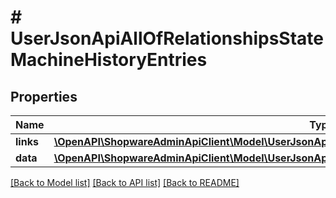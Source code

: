 # # UserJsonApiAllOfRelationshipsStateMachineHistoryEntries

## Properties

Name | Type | Description | Notes
------------ | ------------- | ------------- | -------------
**links** | [**\OpenAPI\ShopwareAdminApiClient\Model\UserJsonApiAllOfRelationshipsStateMachineHistoryEntriesLinks**](UserJsonApiAllOfRelationshipsStateMachineHistoryEntriesLinks.md) |  | [optional]
**data** | [**\OpenAPI\ShopwareAdminApiClient\Model\UserJsonApiAllOfRelationshipsStateMachineHistoryEntriesData[]**](UserJsonApiAllOfRelationshipsStateMachineHistoryEntriesData.md) |  | [optional]

[[Back to Model list]](../../README.md#models) [[Back to API list]](../../README.md#endpoints) [[Back to README]](../../README.md)
